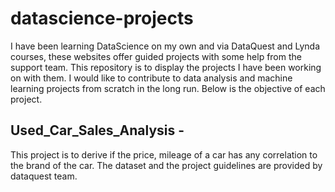 # datascience-projects

I have been learning DataScience on my own and via DataQuest and Lynda courses, these websites offer guided projects with some help from the support team. This repository is to display the projects I have been working on with them. I would like to contribute to data analysis and machine learning projects from scratch in the long run. Below is the objective of each project.

## Used_Car_Sales_Analysis - 
This project is to derive if the price, mileage of a car has any correlation to the brand of the car. The dataset and the project guidelines are provided by dataquest team. 
